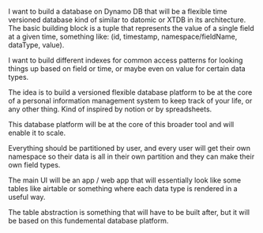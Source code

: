 I want to build a database on Dynamo DB that will be a flexible time versioned database kind of similar to datomic or XTDB in its architecture. 
The basic building block is a tuple that represents the value of a single field at a given time, something like: (id, timestamp, namespace/fieldName, dataType, value).

I want to build different indexes for common access patterns for looking things up based on field or time, or maybe even on value for certain data types.

The idea is to build a versioned flexible database platform to be at the core of a personal information management system to keep track of your life, or any other thing.
Kind of inspired by notion or by spreadsheets.

This database platform will be at the core of this broader tool and will enable it to scale.

Everything should be partitioned by user, and every user will get their own namespace so their data is all in their own partition and they can make their own field types.

The main UI will be an app / web app that will essentially look like some tables like airtable or something where each data type is rendered in a useful way.

The table abstraction is something that will have to be built after, but it will be based on this fundemental database platform.

